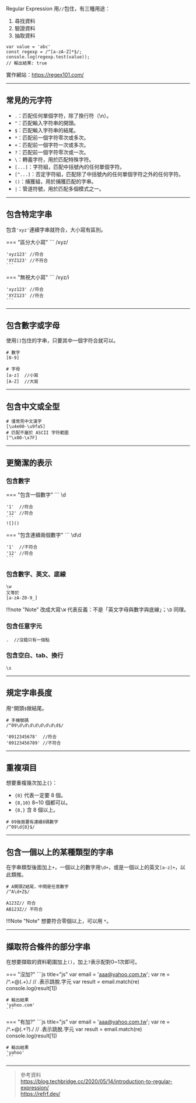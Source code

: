 Regular Expression 用`//`包住，有三種用途：  

1. 尋找資料
2. 驗證資料
3. 抽取資料

```
var value = 'abc'
const regexp = /^[a-zA-Z]*$/;
console.log(regexp.test(value));
// 輸出結果: true
```

實作網站：https://regex101.com/

---

## 常見的元字符

- `.`：匹配任何單個字符，除了換行符（\n）。
- `^`：匹配輸入字符串的開頭。
- `$`：匹配輸入字符串的結尾。
- `*`：匹配前一個字符零次或多次。
- `+`：匹配前一個字符一次或多次。
- `?`：匹配前一個字符零次或一次。
- `\`：轉義字符，用於匹配特殊字符。
- `[...]`：字符組，匹配中括號內的任何單個字符。
- `[^...]`：否定字符組，匹配除了中括號內的任何單個字符之外的任何字符。
- `()`：捕獲組，用於捕獲匹配的字串。
- `|`：管道符號，用於匹配多個模式之一。

---

## 包含特定字串

包含`'xyz'`連續字串就符合，大小寫有區別。

=== "區分大小寫"
    ```
    /xyz/

    'xyz123' //符合
    'XYZ123' //不符合
    ```

=== "無視大小寫"
    ```
    /xyz/i

    'xyz123' //符合
    'XYZ123' //符合
    ```


---

## 包含數字或字母

使用`[]`包住的字串，只要其中一個字符合就可以。

```
# 數字
[0-9]

# 字母
[a-z]  //小寫
[A-Z]  //大寫
```

---

## 包含中文或全型

```
# 僅常見中文漢字
[\u4e00-\u9fa5]
# 匹配不屬於 ASCII 字符範圍
[^\x00-\x7F]
```

---

## 更簡潔的表示

### 包含數字

=== "包含一個數字"
    ```
    \d

    '1'  //符合
    '12' //符合
    ```
    ![]()

=== "包含連續兩個數字"
    ```
    \d\d

    '1'  //不符合
    '12' //符合
    ```

### 包含數字、英文、底線

```
\w
又等於
[a-zA-Z0-9_]
```

!!!note "Note"
    改成大寫`\W` 代表反義：不是「英文字母與數字與底線」；`\D` 同理。

### 包含任意字元

```
.  //沒錯只有一個點
```

### 包含空白、tab、換行

```
\s
```

---

## 規定字串長度

用`^`開頭`$`做結尾。

```
# 手機號碼
/^09\d\d\d\d\d\d\d\d$/

'0912345678'  //符合
'09123456789' //不符合
```

---

## 重複項目

想要重複幾次加上`{}`：  

- `{8}` 代表一定要 8 個。  
- `{8,10}` 8~10 個都可以。  
- `{8,}` 含 8 個以上。  

```
# 09後面要有連續8碼數字
/^09\d{8}$/
```

---

## 包含一個以上的某種類型的字串

在字串類型後面加上`+`，一個以上的數字用`\d+`，或是一個以上的英文`[a-z]+`，以此類推。
```
# A開頭Z結尾，中間是任意數字
/^A\d+Z$/

A123Z// 符合
AB123Z// 不符合
```

!!!Note "Note"
    想要符合零個以上，可以用 `*`。

---

## 擷取符合條件的部分字串

在想要擷取的資料範圍加上`()`，加上`?`表示配對0~1次即可。

=== "沒加?"
    ```js title="js"
    var email = 'aaa@yahoo.com.tw';
    var re = /^.+@(.+)\./  // \.表示跳脫.字元
    var result = email.match(re)
    console.log(result[1])

    # 輸出結果
    'yahoo.com'
    ```
=== "有加?"
    ```js title="js"
    var email = 'aaa@yahoo.com.tw';
    var re = /^.+@(.+?)\./  // \.表示跳脫.字元
    var result = email.match(re)
    console.log(result[1])

    # 輸出結果
    'yahoo'
    ```
---

> 參考資料  
> https://blog.techbridge.cc/2020/05/14/introduction-to-regular-expression/  
> https://refrf.dev/



